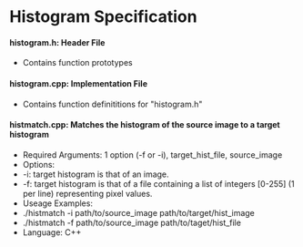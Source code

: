 # Histogram Specification
#### histogram.h: Header File
- Contains function prototypes

#### histogram.cpp: Implementation File
- Contains function definititions for "histogram.h"

#### histmatch.cpp: Matches the histogram of the source image to a target histogram
- Required Arguments: 1 option (-f or -i), target_hist_file, source_image
- Options:
 - -i: target histogram is that of an image.
 - -f: target histogram is that of a file containing a list of integers \[0-255\] (1 per line) representing pixel values.
- Useage Examples:
 - ./histmatch -i  path/to/source_image  path/to/target/hist_image
 - ./histmatch -f path/to/source_image  path/to/taget/hist_file
- Language: C++
